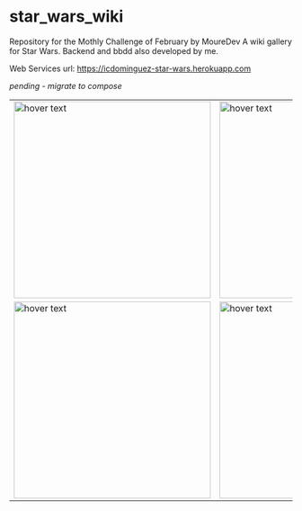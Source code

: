 # star_wars_wiki

Repository for the Mothly Challenge of February by MoureDev
A wiki gallery for Star Wars. Backend and bbdd also developed by me.

Web Services url: https://icdominguez-star-wars.herokuapp.com

*pending - migrate to compose*

<table align="center">
	<tr>
		<td><img src="https://user-images.githubusercontent.com/56835908/191099602-c1f3e20f-2078-4fdc-a87a-2b41452e839e.jpg" width="350" title="hover text"></td>
		<td><img src="https://user-images.githubusercontent.com/56835908/191099702-b674249a-ff6b-4ddd-a1b4-1798f7652eb4.jpg" width="350" title="hover text"></td>
	</tr>
	<tr>
		<td><img src="https://user-images.githubusercontent.com/56835908/191099760-69545113-a893-4170-b874-24c56b1d857d.jpg" width="350" title="hover text"></td>
		<td><img src="https://user-images.githubusercontent.com/56835908/191099834-c3bdd71d-8977-4e46-af96-56e22f8a7a1f.jpg" width="350" title="hover text"></td>
	</tr>
</table>
